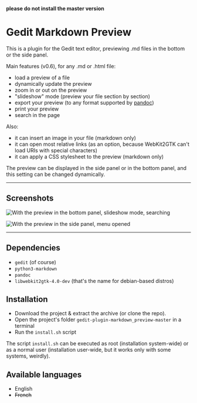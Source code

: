 **please do not install the master version**

# Gedit Markdown Preview

This is a plugin for the Gedit text editor, previewing .md files in the bottom or the side panel.

Main features (v0.6), for any .md or .html file:

- load a preview of a file
- dynamically update the preview
- zoom in or out on the preview
- "slideshow" mode (preview your file section by section)
- export your preview (to any format supported by [pandoc](https://pandoc.org/))
- print your preview
- search in the page

Also:

- it can insert an image in your file (markdown only)
- it can open most relative links (as an option, because WebKit2GTK can't load URIs with special characters)
- it can apply a CSS stylesheet to the preview (markdown only)

The preview can be displayed in the side panel or in the bottom panel, and this setting can be changed dynamically.

----

## Screenshots

![With the preview in the bottom panel, slideshow mode, searching](https://i.imgur.com/4xnqoUZ.png)

![With the preview in the side panel, menu opened](https://i.imgur.com/k9qIsgw.png)

----

## Dependencies

- `gedit` (of course)
- `python3-markdown`
- `pandoc`
- `libwebkit2gtk-4.0-dev` (that's the name for debian-based distros)

## Installation

- Download the project & extract the archive (or clone the repo).
- Open the project's folder `gedit-plugin-markdown_preview-master` in a terminal
- Run the `install.sh` script

The script `install.sh` can be executed as root (installation system-wide) or as a normal user (installation user-wide, but it works only with some systems, weirdly).

## Available languages

- English
- ~~French~~


